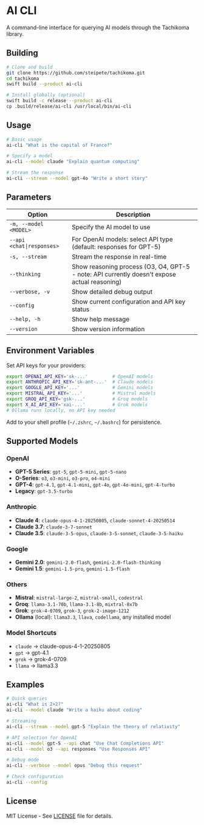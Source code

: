 # AI CLI

A command-line interface for querying AI models through the Tachikoma library.

## Building

```bash
# Clone and build
git clone https://github.com/steipete/tachikoma.git
cd tachikoma
swift build --product ai-cli

# Install globally (optional)
swift build -c release --product ai-cli
cp .build/release/ai-cli /usr/local/bin/ai-cli
```

## Usage

```bash
# Basic usage
ai-cli "What is the capital of France?"

# Specify a model
ai-cli --model claude "Explain quantum computing"

# Stream the response
ai-cli --stream --model gpt-4o "Write a short story"
```

## Parameters

| Option | Description |
|--------|-------------|
| `-m, --model <MODEL>` | Specify the AI model to use |
| `--api <chat\|responses>` | For OpenAI models: select API type (default: responses for GPT-5) |
| `-s, --stream` | Stream the response in real-time |
| `--thinking` | Show reasoning process (O3, O4, GPT-5 - note: API currently doesn't expose actual reasoning) |
| `--verbose, -v` | Show detailed debug output |
| `--config` | Show current configuration and API key status |
| `--help, -h` | Show help message |
| `--version` | Show version information |

## Environment Variables

Set API keys for your providers:

```bash
export OPENAI_API_KEY='sk-...'         # OpenAI models
export ANTHROPIC_API_KEY='sk-ant-...'  # Claude models
export GOOGLE_API_KEY='...'            # Gemini models
export MISTRAL_API_KEY='...'           # Mistral models
export GROQ_API_KEY='gsk-...'          # Groq models
export X_AI_API_KEY='xai-...'          # Grok models
# Ollama runs locally, no API key needed
```

Add to your shell profile (`~/.zshrc`, `~/.bashrc`) for persistence.

## Supported Models

### OpenAI
- **GPT-5 Series**: `gpt-5`, `gpt-5-mini`, `gpt-5-nano`
- **O-Series**: `o3`, `o3-mini`, `o3-pro`, `o4-mini`
- **GPT-4**: `gpt-4.1`, `gpt-4.1-mini`, `gpt-4o`, `gpt-4o-mini`, `gpt-4-turbo`
- **Legacy**: `gpt-3.5-turbo`

### Anthropic
- **Claude 4**: `claude-opus-4-1-20250805`, `claude-sonnet-4-20250514`
- **Claude 3.7**: `claude-3-7-sonnet`
- **Claude 3.5**: `claude-3-5-opus`, `claude-3-5-sonnet`, `claude-3-5-haiku`

### Google
- **Gemini 2.0**: `gemini-2.0-flash`, `gemini-2.0-flash-thinking`
- **Gemini 1.5**: `gemini-1.5-pro`, `gemini-1.5-flash`

### Others
- **Mistral**: `mistral-large-2`, `mistral-small`, `codestral`
- **Groq**: `llama-3.1-70b`, `llama-3.1-8b`, `mixtral-8x7b`
- **Grok**: `grok-4-0709`, `grok-3`, `grok-2-image-1212`
- **Ollama** (local): `llama3.3`, `llava`, `codellama`, any installed model

### Model Shortcuts
- `claude` → claude-opus-4-1-20250805
- `gpt` → gpt-4.1
- `grok` → grok-4-0709
- `llama` → llama3.3

## Examples

```bash
# Quick queries
ai-cli "What is 2+2?"
ai-cli --model claude "Write a haiku about coding"

# Streaming
ai-cli --stream --model gpt-5 "Explain the theory of relativity"

# API selection for OpenAI
ai-cli --model gpt-5 --api chat "Use Chat Completions API"
ai-cli --model o3 --api responses "Use Responses API"

# Debug mode
ai-cli --verbose --model opus "Debug this request"

# Check configuration
ai-cli --config
```

## License

MIT License - See [LICENSE](../../LICENSE) file for details.